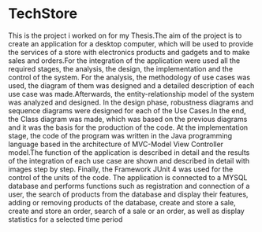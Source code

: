 # TechStore
This is the project i worked on for my Thesis.The aim of the project is to create an application for a desktop computer, which will be used to provide the services of a store with electronics products and gadgets and to make sales and orders.For the integration of the application were used all the required stages, the analysis, the design, the implementation and the control of the system.
For the analysis, the methodology of use cases was used, the diagram of them was designed and a detailed description of each use case was made.Afterwards, the entity-relationship model of the system was analyzed and designed. In the design phase, robustness diagrams and sequence diagrams were designed for each of the Use Cases.In the end, the Class diagram was made, which was based on the previous diagrams and it was the basis for the production of the code. At the implementation stage, the code of the program was written in the Java programming language based in the architecture of MVC-Model View Controller model.The function of the application is described in detail and the results of the integration of each use case are shown and described in detail with images step by step. Finally, the Framework JUnit 4 was used for the control of the units of the code.
The application is connected to a MYSQL database and performs functions such as registration and connection of a user, the search of products from the database and display their features, adding or removing products of the database, create and store a sale, create and store an order, search of a sale or an order, as well as display statistics for a selected time period
